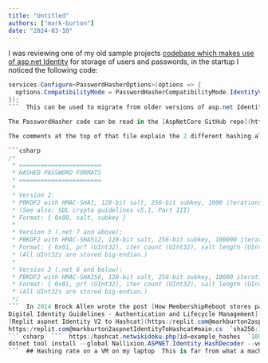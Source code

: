 ```yaml
---
title: "Untitled"
authors: ["mark-burton"]
date: "2024-03-10"
---
```


I was reviewing one of my old sample projects [codebase which makes use of asp.net Identity](https://github.com/MarkZither/SwaggerAndHealthCheckBlog/blob/33d032bcc0a0fc7ee042f9059adb03088c540d99/src/LoginService/Startup.cs#L39) for storage of users and passwords, in the startup I noticed the following code:

```csharp
services.Configure<PasswordHasherOptions>(options => {
  options.CompatibilityMode = PasswordHasherCompatibilityMode.IdentityV2;
});
```  This can be used to migrate from older versions of asp.net Identity and Identity Server using asp.net Identity to the latest version without needing to handle the migration of users passwords to the new hashing algorithm. That is good for ease of development, but should the hashes get into the wrong hands they will be easier to crack.

The PasswordHasher code can be read in the [AspNetCore GitHub repo](https://github.com/dotnet/AspNetCore/blob/main/src/Identity/Extensions.Core/src/PasswordHasher.cs).

The comments at the top of that file explain the 2 different hashing algorithms supported by the default password hasher implementation. This shows that V2 is a relatively weak hash with a small number of iterations, whereas V3 is now SHA-512 with 100,000 iterations after being SHA-256 with . This is recent update

```csharp
/*
 * =======================
 * HASHED PASSWORD FORMATS
 * =======================
 *
 * Version 2:
 * PBKDF2 with HMAC-SHA1, 128-bit salt, 256-bit subkey, 1000 iterations.
 * (See also: SDL crypto guidelines v5.1, Part III)
 * Format: { 0x00, salt, subkey }
 *
 * Version 3 (.net 7 and above):
 * PBKDF2 with HMAC-SHA512, 128-bit salt, 256-bit subkey, 100000 iterations.
 * Format: { 0x01, prf (UInt32), iter count (UInt32), salt length (UInt32), salt, subkey }
 * (All UInt32s are stored big-endian.)
 *
 * Version 3 (.net 6 and below):
 * PBKDF2 with HMAC-SHA256, 128-bit salt, 256-bit subkey, 10000 iterations.
 * Format: { 0x01, prf (UInt32), iter count (UInt32), salt length (UInt32), salt, subkey }
 * (All UInt32s are stored big-endian.)
 */
```  In 2014 Brock Allen wrote the post [How MembershipReboot stores passwords properly](https:/brockallen.com20140209how-membershipreboot-stores-passwords-properly) where it was written;  > This means in 2012 we should have been using 64000 iterations and in 2014 we should be using 128000 iterations. As previously mentioned, this is hardware dependent and the real target is 500 to 1000 milliseconds.  The code in the MembershipReboot repo suggests that did not remain correct and in 2018 the default was set to 50,000.  In 2017 NIST published the following guidance [800-63B
Digital Identity Guidelines - Authentication and Lifecycle Management](https:/pages.nist.gov800-63-3sp800-63b.html)  > The salt SHALL be at least 32 bits in length and be chosen arbitrarily so as to minimize salt value collisions among stored hashes. Both the salt value and the resulting hash SHALL be stored for each subscriber using a memorized secret authenticator.  > For PBKDF2, the cost factor is an iteration count: the more times the PBKDF2 function is iterated, the longer it takes to compute the password hash. Therefore, the iteration count SHOULD be as large as verification server performance will allow, typically at least 10,000 iterations.  With that, lets try and crack these password hashes, we have a salted hash, so how easy can it be to crack such a password?  ## Converting the hash into hashcat format  There are many tools in various languages to convert the base64 encoded password hash into a format hashcat can crack.  Based on 2 different GitHub repos I created Replits to cover the V2 and V3 asp.net Identity hashing algorithms.  ### Replit base64 encoded V2 hash to hashcat format
[Replit aspnet Identity V2 to Hashcat](https:/replit.com@markburton2aspnetIdentityV2ToHashcat#main.py)  `python main.py -i base64hash -o out`  `AAR65WvZryqTHSnKGfH+D6aInhFCZfk2khdye+6PMdRiVeG2Ai9eBtErYndhtu6Iw==`  `sha1:1000:BHrla9mvKpMdKcr8Z8f4Pg==:miJ4RQmX5NpIXcnvujzHUYlXhtgIvXgbRK2J3YbbuiM=`  `12000 PBKDF2-HMAC-SHA1`  ### Replit base64 encoded V3 hash to hashcat format
https:/replit.com@markburton2aspnetIdentityToHashcat#main.cs  `sha256:10000:bvHHyyaHNxgVoCE9JGPWuA==:MXwKKigb+FjP+EfmdErxcbcbjJH4AUtvKdTEM71dDnk=`  ``` csharp  ```  https:/github.comNetDevPackNetDevPackblobmastersrcNetDevPackUtilitiesAspNetIdentityHashInfo.cs
``` csharp  ```  https:/hashcat.netwikidoku.php?id=example_hashes  `10900	PBKDF2-HMAC-SHA256	sha256:1000:MTc3MTA0MTQwMjQxNzY=:PYjCU215Mi57AYPKva9j7mvF4Rc5bCnt`  `12100	PBKDF2-HMAC-SHA512	sha512:1000:ODQyMDEwNjQyODY=:MKaHNWXUsuJB3IEwBHbm3w==`  ## Dotnet Global tool  I wanted to be able to look at my databases and check what the hashes were so I created a dotnet tool with the knowledge gained from the previous libraries. [](https:/www.nuget.orgpackagesNallixion.ASPNET.Identity.HashDecoder)  ``` powershell
dotnet tool install --global Nallixion.ASPNET.Identity.HashDecoder --version 0.0.1-alpha.1
```  ## Hashing rate on a VM on my laptop  This is far from what a machine with a GPU could achieve.